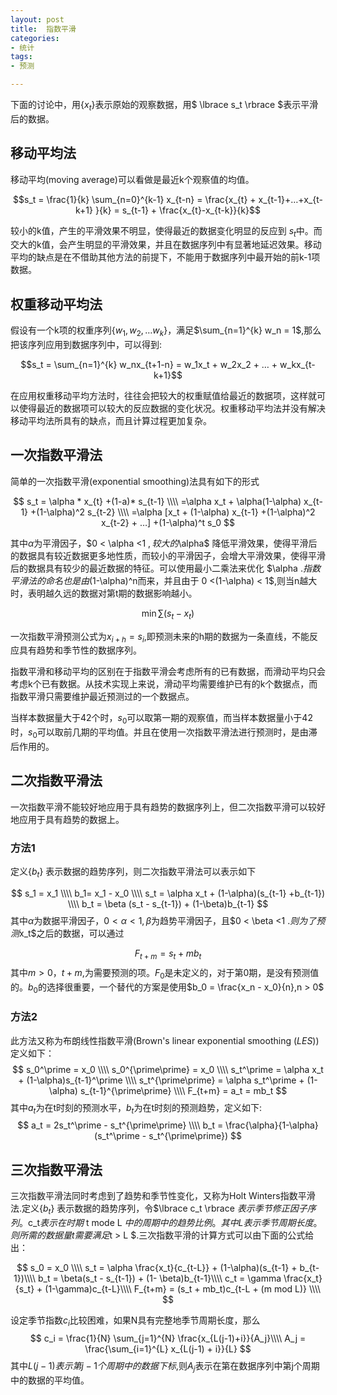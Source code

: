 ```yaml
---
layout: post
title:  指数平滑
categories:
- 统计
tags:
- 预测

---
```

下面的讨论中，用$\lbrace x_t\rbrace$表示原始的观察数据，用$ \lbrace s_t \rbrace $表示平滑后的数据。


## 移动平均法

移动平均(moving average)可以看做是最近k个观察值的均值。

$$s_t = \frac{1}{k} \sum_{n=0}^{k-1} x_{t-n} = \frac{x_{t} + x_{t-1}+…+x_{t-k+1} }{k} = s_{t-1} + \frac{x_{t}-x_{t-k}}{k}$$

较小的k值，产生的平滑效果不明显，使得最近的数据变化明显的反应到 $s_t$中。而交大的k值，会产生明显的平滑效果，并且在数据序列中有显著地延迟效果。移动平均的缺点是在不借助其他方法的前提下，不能用于数据序列中最开始的前k-1项数据。

## 权重移动平均法

假设有一个k项的权重序列$\lbrace w_1, w_2, … w_k \rbrace$，满足$\sum_{n=1}^{k} w_n = 1$,那么把该序列应用到数据序列中，可以得到:

$$s_t = \sum_{n=1}^{k} w_nx_{t+1-n} = w_1x_t + w_2x_2 + … + w_kx_{t-k+1}$$

在应用权重移动平均方法时，往往会把较大的权重赋值给最近的数据项，这样就可以使得最近的数据项可以较大的反应数据的变化状况。权重移动平均法并没有解决移动平均法所具有的缺点，而且计算过程更加复杂。

## 一次指数平滑法

简单的一次指数平滑(exponential smoothing)法具有如下的形式

$$ s_t = \alpha * x_{t} +(1-a)* s_{t-1} \\\\
	=\alpha x_t + \alpha(1-\alpha) x_{t-1} +(1-\alpha)^2 s_{t-2} \\\\
	=\alpha [x_t + (1-\alpha) x_{t-1} +(1-\alpha)^2 x_{t-2} + …] +(1-\alpha)^t s_0
$$

其中$\alpha$为平滑因子，$0 < \alpha <1 $,较大的$\alpha$ 降低平滑效果，使得平滑后的数据具有较近数据更多地性质，而较小的平滑因子，会增大平滑效果，使得平滑后的数据具有较少的最近数据的特征。可以使用最小二乘法来优化 $\alpha $.指数平滑法的命名也是由$(1-\alpha)^n而来，并且由于 0 <(1-\alpha) < 1$,则当n越大时，表明越久远的数据对第t期的数据影响越小。

$$ \min\sum (s_t - x_t)$$

一次指数平滑预测公式为$x_{i+h}=s_i$,即预测未来的h期的数据为一条直线，不能反应具有趋势和季节性的数据序列。

指数平滑和移动平均的区别在于指数平滑会考虑所有的已有数据，而滑动平均只会考虑k个已有数据。从技术实现上来说，滑动平均需要维护已有的k个数据点，而指数平滑只需要维护最近预测过的一个数据点。

当样本数据量大于42个时，$s_0$可以取第一期的观察值，而当样本数据量小于42时，$s_0$可以取前几期的平均值。并且在使用一次指数平滑法进行预测时，是由滞后作用的。


## 二次指数平滑法

一次指数平滑不能较好地应用于具有趋势的数据序列上，但二次指数平滑可以较好地应用于具有趋势的数据上。
### 方法1
定义$\lbrace b_t \rbrace$ 表示数据的趋势序列，则二次指数平滑法可以表示如下

$$
s_1 = x_1 \\\\
b_1= x_1 - x_0 \\\\
s_t = \alpha x_t + (1-\alpha)(s_{t-1} +b_{t-1}) \\\\
b_t = \beta (s_t - s_{t-1}) + (1-\beta)b_{t-1}
$$ 其中$\alpha$为数据平滑因子，$0 < \alpha <1 , \beta$为趋势平滑因子，且$0 < \beta <1 $.则为了预测$x_t$之后的数据，可以通过

$$
F_{t+m} = s_t + m b_t
$$其中$m>0，t+m$,为需要预测的项。$F_0$是未定义的，对于第0期，是没有预测值的。$b_0$的选择很重要，一个替代的方案是使用$b_0 = \frac{x_n - x_0}{n},n > 0$

### 方法2
此方法又称为布朗线性指数平滑(Brown's linear exponential smoothing (*LES*))定义如下：
$$
s_0^\prime = x_0 \\\\
s_0^{\prime\prime} = x_0 \\\\
s_t^\prime = \alpha x_t + (1-\alpha)s_{t-1}^\prime \\\\
s_t^{\prime\prime} = \alpha s_t^\prime + (1-\alpha) s_{t-1}^{\prime\prime} \\\\
F_{t+m} = a_t = mb_t
$$其中$a_t$为在t时刻的预测水平，$b_t$为在t时刻的预测趋势，定义如下:
$$
a_t = 2s_t^\prime - s_t^{\prime\prime} \\\\
b_t = \frac{\alpha}{1-\alpha} (s_t^\prime - s_t^{\prime\prime})
$$


## 三次指数平滑法

三次指数平滑法同时考虑到了趋势和季节性变化，又称为Holt Winters指数平滑法.定义$\lbrace b_t \rbrace$ 表示数据的趋势序列，令$\lbrace c_t \rbrace $表示季节修正因子序列。$c_t$表示在时期$ t mode L $中的周期中的趋势比例。其中L表示季节周期长度。则所需的数据量t需要满足$t > L $.三次指数平滑的计算方式可以由下面的公式给出：

$$
s_0 = x_0 \\\\
s_t = \alpha \frac{x_t}{c_{t-L}} + (1-\alpha)(s_{t-1} + b_{t-1})\\\\
b_t = \beta(s_t - s_{t-1}) + (1- \beta)b_{t-1}\\\\
c_t = \gamma \frac{x_t}{s_t} + (1-\gamma)c_{t-L}\\\\
F_{t+m} = (s_t + mb_t)c_{t-L + (m mod L)} \\\\
$$

设定季节指数$c_i$比较困难，如果N具有完整地季节周期长度，那么
$$
c_i = \frac{1}{N} \sum_{j=1}^{N} \frac{x_{L(j-1)+i}}{A_j}\\\\
A_j = \frac{\sum_{i=1}^{L} x_{L(j-1) + i}}{L}
$$其中$L(j-1)表示第j-1个周期中的数据下标$,则$A_j$表示在第在数据序列中第j个周期中的数据的平均值。


